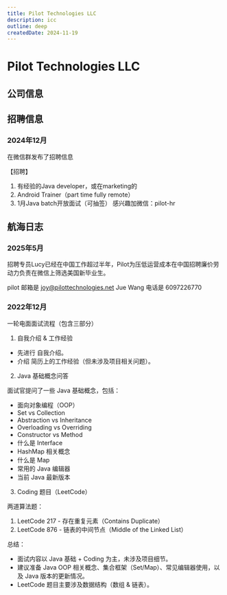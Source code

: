 ```yaml
---
title: Pilot Technologies LLC
description: icc
outline: deep
createdDate: 2024-11-19
---
```


# Pilot Technologies LLC

## 公司信息

<StaffingCompanyTable companyJsonFileName="pilot"/>

## 招聘信息

### 2024年12月

在微信群发布了招聘信息

【招聘】
1. 有经验的Java developer，或在marketing的
2. Android Trainer（part time fully remote）
3. 1月Java batch开放面试（可抽签）
   感兴趣加微信：pilot-hr

## 航海日志

### 2025年5月

招聘专员Lucy已经在中国工作超过半年，Pilot为压低运营成本在中国招聘廉价劳动力负责在微信上筛选美国新毕业生。

pilot 邮箱是 joy@pilottechnologies.net
Jue Wang
电话是 6097226770

### 2022年12月

一轮电面面试流程（包含三部分）

1. 自我介绍 & 工作经验
- 先进行 自我介绍。
- 介绍 简历上的工作经验（但未涉及项目相关问题）。

2. Java 基础概念问答

面试官提问了一些 Java 基础概念，包括：
- 面向对象编程（OOP）
- Set vs Collection
- Abstraction vs Inheritance
- Overloading vs Overriding
- Constructor vs Method
- 什么是 Interface
- HashMap 相关概念
- 什么是 Map
- 常用的 Java 编辑器
- 当前 Java 最新版本

3. Coding 题目（LeetCode）

两道算法题：
1. LeetCode 217 - 存在重复元素（Contains Duplicate） 
2. LeetCode 876 - 链表的中间节点（Middle of the Linked List）

总结：
- 面试内容以 Java 基础 + Coding 为主，未涉及项目细节。
- 建议准备 Java OOP 相关概念、集合框架（Set/Map）、常见编辑器使用，以及 Java 版本的更新情况。
- LeetCode 题目主要涉及数据结构（数组 & 链表）。 

